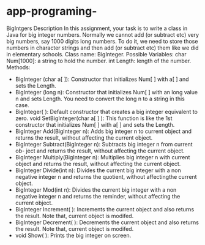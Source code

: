 # app-programing-
BigIntgers
Description
In this assignment, your task is to write a class in Java for big integer numbers.
Normally we cannot add (or subtract etc) very big numbers, say 1000 digits
long numbers. To do it, we need to store those numbers in character strings
and then add (or subtract etc) them like we did in elementary schools.
Class name: BigInteger.
Possible Variables: char Num[1000]: a string to hold the number.
int Length: length of the number.
Methods:
- BigInteger (char a[ ]): Constructor that initializes Num[ ] with a[ ] and sets
the Length.
- BigInteger (long n): Constructor that initializes Num[ ] with an long value
n and sets Length. You need to convert the long n to a string in this case.
- BigInteger( ): Default constructor that creates a big integer equivalent to
zero. void SetBigInteger(char a[ ] ): This function is like the 1st constructor
that initializes Num[ ] with a[ ] and sets the Length.
- BigInteger Add(BigInteger n): Adds big integer n to current object and
returns the result, without affecting the current object.
- BigInteger Subtract(BigInteger n): Subtracts big integer n from current ob-
ject and returns the result, without  affecting the current object.
- BigInteger Multiply(BigInteger n): Multiplies big integer n with current
object and returns the result, without  affecting the current object.
- BigInteger Divide(int n): Divides the current big integer with a non negative
integer n and returns the quotient, without  affectingthe current object.
- BigInteger Mod(int n): Divides the current big integer with a non negative
integer n and returns the reminder, without affecting the current object.
- BigInteger Increment( ): Increments the current object and also returns the
result. Note that, current object is modifed.
- BigInteger Decrement( ): Decrements the current object and also returns
the result. Note that, current object is modifed.
- void Show( ): Prints the big integer on screen.
